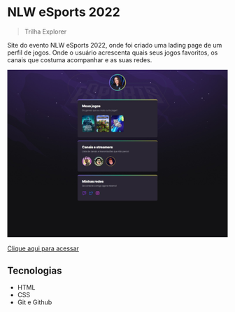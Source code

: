 # NLW eSports 2022 

> Trilha Explorer

 Site do evento NLW eSports 2022, onde foi criado uma lading page de um perfil de jogos. Onde o usuário acrescenta quais seus jogos favoritos, os canais que costuma acompanhar e as suas redes.

![imagem-site](./.github/imagem-site.jpeg)

[Clique aqui para acessar](https://melissabilher.github.io/NLW-eSports-2022/)

## Tecnologias

- HTML
- CSS
- Git e Github